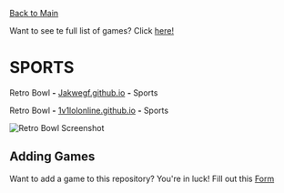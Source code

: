 [Back to Main](/../main/README.md)

Want to see te full list of games? Click [here!](/../main/Categories/All-Games-List.md)

# SPORTS

Retro Bowl **-** <a href="https://jakwhegf.github.io/uab123/">Jakwegf.github.io</a> **-** Sports 

Retro Bowl **-** <a href="https://1v1lolonline.github.io/go/retro-bowl.html">1v1lolonline.github.io</a> **-** Sports

![Retro Bowl Screenshot](https://github.com/Zryak/Open-Games/assets/152645699/b794ff46-d41b-49eb-a879-bab22275cdb9)

## Adding Games
Want to add a game to this repository? You're in luck! Fill out this [Form](https://github.com/Zryak/Open-Games/issues/new?assignees=zryak&labels=game%2Cwebsite%2Cadd+game&projects=&template=WebsiteRequest.yml&title=%5BGame%5D%3A+I+want+)
